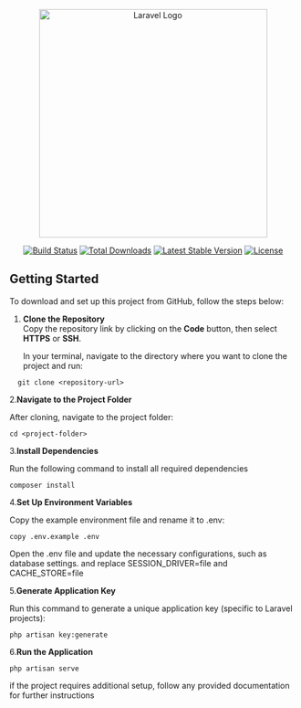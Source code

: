 <p align="center"><a href="https://laravel.com" target="_blank"><img src="https://raw.githubusercontent.com/laravel/art/master/logo-lockup/5%20SVG/2%20CMYK/1%20Full%20Color/laravel-logolockup-cmyk-red.svg" width="400" alt="Laravel Logo"></a></p>

<p align="center">
<a href="https://github.com/laravel/framework/actions"><img src="https://github.com/laravel/framework/workflows/tests/badge.svg" alt="Build Status"></a>
<a href="https://packagist.org/packages/laravel/framework"><img src="https://img.shields.io/packagist/dt/laravel/framework" alt="Total Downloads"></a>
<a href="https://packagist.org/packages/laravel/framework"><img src="https://img.shields.io/packagist/v/laravel/framework" alt="Latest Stable Version"></a>
<a href="https://packagist.org/packages/laravel/framework"><img src="https://img.shields.io/packagist/l/laravel/framework" alt="License"></a>
</p>


## Getting Started

To download and set up this project from GitHub, follow the steps below:

1. **Clone the Repository**  
   Copy the repository link by clicking on the **Code** button, then select **HTTPS** or **SSH**.

   In your terminal, navigate to the directory where you want to clone the project and run:

 ```
   git clone <repository-url>
  ```
2.**Navigate to the Project Folder**

After cloning, navigate to the project folder:
```
cd <project-folder>
```
3.**Install Dependencies**

Run the following command to install all required dependencies
```
composer install
```
4.**Set Up Environment Variables**

Copy the example environment file and rename it to .env:
```
copy .env.example .env
```
Open the .env file and update the necessary configurations, such as database settings.
and  replace SESSION_DRIVER=file and CACHE_STORE=file

5.**Generate Application Key**

Run this command to generate a unique application key (specific to Laravel projects):
```
php artisan key:generate
```
6.**Run the Application**

```
php artisan serve
```
if the project requires additional setup, follow any provided documentation for further instructions
